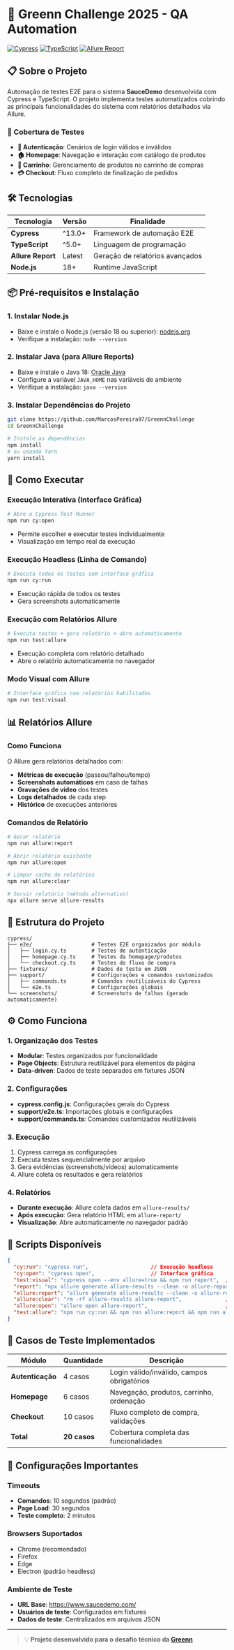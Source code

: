 # 🚀 Greenn Challenge 2025 - QA Automation

[![Cypress](https://img.shields.io/badge/Cypress-17202C?style=for-the-badge&logo=cypress&logoColor=white)](https://cypress.io)
[![TypeScript](https://img.shields.io/badge/TypeScript-007ACC?style=for-the-badge&logo=typescript&logoColor=white)](https://typescriptlang.org)
[![Allure Report](https://img.shields.io/badge/Allure-Report-orange?style=for-the-badge)](https://docs.qameta.io/allure/)

## 📋 Sobre o Projeto

Automação de testes E2E para o sistema **SauceDemo** desenvolvida com Cypress e TypeScript. O projeto implementa testes automatizados cobrindo as principais funcionalidades do sistema com relatórios detalhados via Allure.

### 🎯 Cobertura de Testes

- **🔐 Autenticação**: Cenários de login válidos e inválidos
- **🏠 Homepage**: Navegação e interação com catálogo de produtos  
- **🛒 Carrinho**: Gerenciamento de produtos no carrinho de compras
- **💳 Checkout**: Fluxo completo de finalização de pedidos

## 🛠️ Tecnologias

| Tecnologia | Versão | Finalidade |
|------------|--------|------------|
| **Cypress** | ^13.0+ | Framework de automação E2E |
| **TypeScript** | ^5.0+ | Linguagem de programação |
| **Allure Report** | Latest | Geração de relatórios avançados |
| **Node.js** | 18+ | Runtime JavaScript |

## 📦 Pré-requisitos e Instalação

### 1. Instalar Node.js
- Baixe e instale o Node.js (versão 18 ou superior): [nodejs.org](https://nodejs.org/en/)
- Verifique a instalação: `node --version`

### 2. Instalar Java (para Allure Reports)
- Baixe e instale o Java 18: [Oracle Java](https://www.oracle.com/java/technologies/javase/jdk18-archive-downloads.html)
- Configure a variável `JAVA_HOME` nas variáveis de ambiente
- Verifique a instalação: `java --version`

### 3. Instalar Dependências do Projeto
```bash
git clone https://github.com/MarcosPereira97/GreennChallenge
cd GreennChallenge

# Instale as dependências
npm install
# ou usando Yarn
yarn install
```

## 🚀 Como Executar

### Execução Interativa (Interface Gráfica)
```bash
# Abre o Cypress Test Runner
npm run cy:open
```
- Permite escolher e executar testes individualmente
- Visualização em tempo real da execução

### Execução Headless (Linha de Comando)
```bash
# Executa todos os testes sem interface gráfica
npm run cy:run
```
- Execução rápida de todos os testes
- Gera screenshots automaticamente

### Execução com Relatórios Allure
```bash
# Executa testes + gera relatório + abre automaticamente
npm run test:allure
```
- Execução completa com relatório detalhado
- Abre o relatório automaticamente no navegador

### Modo Visual com Allure
```bash
# Interface gráfica com relatórios habilitados
npm run test:visual
```

## 📊 Relatórios Allure

### Como Funciona
O Allure gera relatórios detalhados com:
- **Métricas de execução** (passou/falhou/tempo)
- **Screenshots automáticos** em caso de falhas
- **Gravações de vídeo** dos testes
- **Logs detalhados** de cada step
- **Histórico** de execuções anteriores

### Comandos de Relatório
```bash
# Gerar relatório
npm run allure:report

# Abrir relatório existente
npm run allure:open

# Limpar cache de relatórios
npm run allure:clear

# Servir relatório (método alternativo)
npx allure serve allure-results
```

## 📁 Estrutura do Projeto

```
cypress/
├── e2e/                   # Testes E2E organizados por módulo
│   ├── login.cy.ts        # Testes de autenticação  
│   ├── homepage.cy.ts     # Testes da homepage/produtos
│   └── checkout.cy.ts     # Testes do fluxo de compra
├── fixtures/              # Dados de teste em JSON
├── support/               # Configurações e comandos customizados
│   ├── commands.ts        # Comandos reutilizáveis do Cypress
│   └── e2e.ts             # Configurações globais
└── screenshots/           # Screenshots de falhas (gerado automaticamente)
```

## ⚙️ Como Funciona

### 1. Organização dos Testes
- **Modular**: Testes organizados por funcionalidade
- **Page Objects**: Estrutura reutilizável para elementos da página
- **Data-driven**: Dados de teste separados em fixtures JSON

### 2. Configurações
- **cypress.config.js**: Configurações gerais do Cypress
- **support/e2e.ts**: Importações globais e configurações
- **support/commands.ts**: Comandos customizados reutilizáveis

### 3. Execução
1. Cypress carrega as configurações
2. Executa testes sequencialmente por arquivo
3. Gera evidências (screenshots/vídeos) automaticamente
4. Allure coleta os resultados e gera relatórios

### 4. Relatórios
- **Durante execução**: Allure coleta dados em `allure-results/`
- **Após execução**: Gera relatório HTML em `allure-report/`
- **Visualização**: Abre automaticamente no navegador padrão

## 🔧 Scripts Disponíveis

```json
{
  "cy:run": "cypress run",                    // Execução headless
  "cy:open": "cypress open",                  // Interface gráfica
  "test:visual": "cypress open --env allure=true && npm run report",  // Visual + relatório
  "report": "npx allure generate allure-results --clean -o allure-report && npx allure open allure-report",
  "allure:report": "allure generate allure-results --clean -o allure-report",  // Gerar relatório
  "allure:clear": "rm -rf allure-results allure-report",              // Limpar cache
  "allure:open": "allure open allure-report",                         // Abrir relatório
  "test:allure": "npm run cy:run && npm run allure:report && npm run allure:open"  // Completo
}
```

## 🧪 Casos de Teste Implementados

| Módulo | Quantidade | Descrição |
|--------|------------|-----------|
| **Autenticação** | 4 casos | Login válido/inválido, campos obrigatórios |
| **Homepage** | 6 casos | Navegação, produtos, carrinho, ordenação |
| **Checkout** | 10 casos | Fluxo completo de compra, validações |
| **Total** | **20 casos** | Cobertura completa das funcionalidades |

## 🎯 Configurações Importantes

### Timeouts
- **Comandos**: 10 segundos (padrão)
- **Page Load**: 30 segundos
- **Teste completo**: 2 minutos

### Browsers Suportados
- Chrome (recomendado)
- Firefox
- Edge
- Electron (padrão headless)

### Ambiente de Teste
- **URL Base**: https://www.saucedemo.com/
- **Usuários de teste**: Configurados em fixtures
- **Dados de teste**: Centralizados em arquivos JSON

---

> 💡 **Projeto desenvolvido para o desafio técnico da [Greenn](https://greenn.com.br/)**
